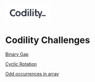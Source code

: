 <a href ="https://www.codility.com/"><img src="./images/codility.png"/><br></a>

# Codility Challenges

[Binary Gap](./Binary-Gap)

[Cyclic Rotation](./Cyclic-Rotation)

[Odd occurrences in array](./Odd-Ocurrences-In-Array)